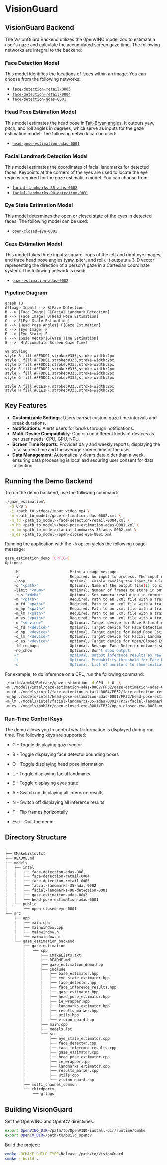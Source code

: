 # VisionGuard

## VisionGuard Backend

The VisionGuard Backend utilizes the OpenVINO model zoo to estimate a user's gaze and calculate the accumulated screen gaze time. The following networks are integral to the backend:

### Face Detection Model

This model identifies the locations of faces within an image. You can choose from the following networks:

- [`face-detection-retail-0005`](https://docs.openvino.ai/2024/omz_models_model_face_detection_retail_0005.html)
- [`face-detection-retail-0004`](https://docs.openvino.ai/2024/omz_models_model_face_detection_retail_0004.html)
- [`face-detection-adas-0001`](https://docs.openvino.ai/2024/omz_models_model_face_detection_adas_0001.html)

### Head Pose Estimation Model

This model estimates the head pose in [Tait-Bryan angles](https://en.wikipedia.org/wiki/Euler_angles#Tait–Bryan_angles). It outputs yaw, pitch, and roll angles in degrees, which serve as inputs for the gaze estimation model. The following network can be used:

- [`head-pose-estimation-adas-0001`](https://docs.openvino.ai/2024/omz_models_model_head_pose_estimation_adas_0001.html)

### Facial Landmark Detection Model

This model estimates the coordinates of facial landmarks for detected faces. Keypoints at the corners of the eyes are used to locate the eye regions required for the gaze estimation model. You can choose from:

- [`facial-landmarks-35-adas-0002`](https://docs.openvino.ai/2024/omz_models_model_facial_landmarks_35_adas_0002.html)
- [`facial-landmarks-98-detection-0001`](https://docs.openvino.ai/2022.3/omz_models_model_facial_landmarks_98_detection_0001.html)

### Eye State Estimation Model

This model determines the open or closed state of the eyes in detected faces. The following model can be used:

- [`open-closed-eye-0001`](https://docs.openvino.ai/2022.3/omz_models_model_open_closed_eye_0001.html)

### Gaze Estimation Model

This model takes three inputs: square crops of the left and right eye images, and three head pose angles (yaw, pitch, and roll). It outputs a 3-D vector representing the direction of a person’s gaze in a Cartesian coordinate system. The following network is used:

- [`gaze-estimation-adas-0002`](https://docs.openvino.ai/2024/omz_models_model_gaze_estimation_adas_0002.html)

### Pipeline Diagram

```mermaid
graph TD
A[Image Input] --> B[Face Detection]
B --> |Face Image| C[Facial Landmark Detection]
B --> |Face Image| D[Head Pose Estimation]
C --> E[Eye State Estimation]
D --> |Head Pose Angles| F[Gaze Estimation]
C --> |Eye Image| F
E --> |Eye State| F
F --> |Gaze Vector|G[Gaze Time Estimation]
G -->  H[Accumulate Screen Gaze Time]

%% Styling
style B fill:#FFDDC1,stroke:#333,stroke-width:2px
style C fill:#FFDDC1,stroke:#333,stroke-width:2px
style D fill:#FFDDC1,stroke:#333,stroke-width:2px
style E fill:#FFDDC1,stroke:#333,stroke-width:2px
style F fill:#FFDDC1,stroke:#333,stroke-width:2px
style G fill:#FFDDC1,stroke:#333,stroke-width:2px

style A fill:#C1E1FF,stroke:#333,stroke-width:2px
style H fill:#C1E1FF,stroke:#333,stroke-width:2px
```

## Key Features

- **Customizable Settings**: Users can set custom gaze time intervals and break durations.
- **Notifications**: Alerts users for breaks through notifications.
- **Multi-Device Compatibility**: Can run on different kinds of devices as per user needs: CPU, GPU, NPU.
- **Screen Time Reports**: Provides daily and weekly reports, displaying the total screen time and the average screen time of the user.
- **Data Management**: Automatically clears data older than a week, ensuring data processing is local and securing user consent for data collection.

## Running the Demo Backend

To run the demo backend, use the following command:

```sh
./gaze_estimation\
  -d CPU \
  -i <path_to_video>/input_video.mp4 \
  -m <path_to_model>/gaze-estimation-adas-0002.xml \
  -m_fd <path_to_model>/face-detection-retail-0004.xml \
  -m_hp <path_to_model>/head-pose-estimation-adas-0001.xml \
  -m_lm <path_to_model>/facial-landmarks-35-adas-0002.xml \
  -m_es <path_to_model>/open-closed-eye-0001.xml
```

Running the application with the `-h` option yields the following usage message:

```sh
gaze_estimation_demo [OPTION]
Options:

    -h                       Print a usage message.
    -i                       Required. An input to process. The input must be a single image, a folder of images, video file or camera id.
    -loop                    Optional. Enable reading the input in a loop.
    -o "<path>"              Optional. Name of the output file(s) to save. Frames of odd width or height can be truncated. See https://github.com/opencv/opencv/pull/24086
    -limit "<num>"           Optional. Number of frames to store in output. If 0 is set, all frames are stored.
    -res "<WxH>"             Optional. Set camera resolution in format WxH.
    -m "<path>"              Required. Path to an .xml file with a trained Gaze Estimation model.
    -m_fd "<path>"           Required. Path to an .xml file with a trained Face Detection model.
    -m_hp "<path>"           Required. Path to an .xml file with a trained Head Pose Estimation model.
    -m_lm "<path>"           Required. Path to an .xml file with a trained Facial Landmarks Estimation model.
    -m_es "<path>"           Required. Path to an .xml file with a trained Open/Closed Eye Estimation model.
    -d "<device>"            Optional. Target device for Gaze Estimation network (the list of available devices is shown below). Use "-d HETERO:<comma-separated_devices_list>" format to specify HETERO plugin. The demo will look for a suitable plugin for a specified device. Default value is "CPU".
    -d_fd "<device>"         Optional. Target device for Face Detection network (the list of available devices is shown below). Use "-d HETERO:<comma-separated_devices_list>" format to specify HETERO plugin. The demo will look for a suitable plugin for a specified device. Default value is "CPU".
    -d_hp "<device>"         Optional. Target device for Head Pose Estimation network (the list of available devices is shown below). Use "-d HETERO:<comma-separated_devices_list>" format to specify HETERO plugin. The demo will look for a suitable plugin for a specified device. Default value is "CPU".
    -d_lm "<device>"         Optional. Target device for Facial Landmarks Estimation network (the list of available devices is shown below). Use "-d HETERO:<comma-separated_devices_list>" format to specify HETERO plugin. The demo will look for a suitable plugin for a specified device. Default value is "CPU".
    -d_es "<device>"         Optional. Target device for Open/Closed Eye network (the list of available devices is shown below). Use "-d HETERO:<comma-separated_devices_list>" format to specify HETERO plugin. The demo will look for a suitable plugin for a specified device. Default value is "CPU".
    -fd_reshape              Optional. Reshape Face Detector network so that its input resolution has the same aspect ratio as the input frame.
    -no_show                 Optional. Don't show output.
    -r                       Optional. Output inference results as raw values.
    -t                       Optional. Probability threshold for Face Detector. The default value is 0.5.
    -u                       Optional. List of monitors to show initially.
```

For example, to do inference on a CPU, run the following command:

```bash
./build/arm64/Release/gaze_estimation -d CPU -i 0  \
-m ./models/intel/gaze-estimation-adas-0002/FP32/gaze-estimation-adas-0002.xml \
-m_fd ./models/intel/face-detection-retail-0004/FP32/face-detection-retail-0004.xml \
-m_hp ./models/intel/head-pose-estimation-adas-0001/FP32/head-pose-estimation-adas-0001.xml \
-m_lm ./models/intel/facial-landmarks-35-adas-0002/FP32/facial-landmarks-35-adas-0002.xml \
-m_es ./models/public/open-closed-eye-0001/FP32/open-closed-eye-0001.xml
```

### Run-Time Control Keys

The demo allows you to control what information is displayed during run-time. The following keys are supported:

- G - Toggle displaying gaze vector
- B - Toggle displaying face detector bounding boxes


- O - Toggle displaying head pose information
- L - Toggle displaying facial landmarks
- E - Toggle displaying eyes state
- A - Switch on displaying all inference results
- N - Switch off displaying all inference results
- F - Flip frames horizontally
- Esc - Quit the demo

## Directory Structure

```bash
.
├── CMakeLists.txt
├── README.md
├── models
│   ├── intel
│   │   ├── face-detection-adas-0001
│   │   ├── face-detection-retail-0004
│   │   ├── face-detection-retail-0005
│   │   ├── facial-landmarks-35-adas-0002
│   │   ├── facial-landmarks-98-detection-0001
│   │   ├── gaze-estimation-adas-0002
│   │   └── head-pose-estimation-adas-0001
│   └── public
│       └── open-closed-eye-0001
└── src
    ├── app
    │   ├── main.cpp
    │   ├── mainwindow.cpp
    │   ├── mainwindow.h
    │   └── mainwindow.ui
    └── gaze_estimation_backend
        ├── gaze_estimation
        │   └── cpp
        │       ├── CMakeLists.txt
        │       ├── README.md
        │       ├── gaze_estimation_demo.hpp
        │       ├── include
        │       │   ├── base_estimator.hpp
        │       │   ├── eye_state_estimator.hpp
        │       │   ├── face_detector.hpp
        │       │   ├── face_inference_results.hpp
        │       │   ├── gaze_estimator.hpp
        │       │   ├── head_pose_estimator.hpp
        │       │   ├── ie_wrapper.hpp
        │       │   ├── landmarks_estimator.hpp
        │       │   ├── results_marker.hpp
        │       │   ├── utils.hpp
        │       │   └── vision_guard.hpp
        │       ├── main.cpp
        │       ├── models.lst
        │       └── src
        │           ├── eye_state_estimator.cpp
        │           ├── face_detector.cpp
        │           ├── face_inference_results.cpp
        │           ├── gaze_estimator.cpp
        │           ├── head_pose_estimator.cpp
        │           ├── ie_wrapper.cpp
        │           ├── landmarks_estimator.cpp
        │           ├── results_marker.cpp
        │           ├── utils.cpp
        │           └── vision_guard.cpp
        ├── multi_channel_common
        └── thirdparty
            └── gflags
```

## Building VisionGuard

Set the OpenVINO and OpenCV directories:

```bash
export OpenVINO_DIR=/path/to/OpenVINO-install-dir/runtime/cmake
export OpenCV_DIR=/path/to/build_opencv
```

Build the project:

```bash
cmake -DCMAKE_BUILD_TYPE=Release /path/to/VisionGuard
cmake --build .
```